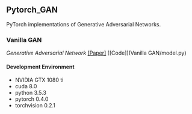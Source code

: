 ## Pytorch_GAN
PyTorch implementations of Generative Adversarial Networks.



### Vanilla GAN
_Generative Adversarial Network_
[[Paper]](https://arxiv.org/abs/1406.2661) [[Code]](Vanilla GAN/model.py)


#### Development Environment
* NVIDIA GTX 1080 ti
* cuda 8.0
* python 3.5.3
* pytorch 0.4.0
* torchvision 0.2.1


